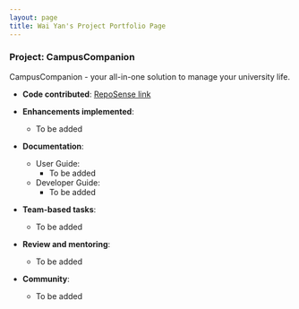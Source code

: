 ```yaml
---
layout: page
title: Wai Yan's Project Portfolio Page
---
```


### Project: CampusCompanion

CampusCompanion - your all-in-one solution to manage your university life.

* **Code contributed**: [RepoSense link](https://nus-cs2103-ay2324s1.github.io/tp-dashboard/?search=chuababyy&breakdown=true)

* **Enhancements implemented**:
  * To be added

* **Documentation**:
  * User Guide:
    * To be added
  * Developer Guide:
    * To be added

* **Team-based tasks**:
  * To be added

* **Review and mentoring**:
  * To be added

* **Community**:
  * To be added
